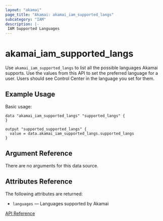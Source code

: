 ```yaml
---
layout: "akamai"
page_title: "Akamai: akamai_iam_supported_langs"
subcategory: "IAM"
description: |-
 IAM Supported Languages
---
```


# akamai_iam_supported_langs

Use `akamai_iam_supported_langs` to list all the possible languages Akamai supports. Use the values from this API to set the preferred language for a user. Users should see Control Center in the language you set for them.

## Example Usage

Basic usage:

```hcl
data "akamai_iam_supported_langs" "supported_langs" {
}

output "supported_supported_langs" {
  value = data.akamai_iam_supported_langs.supported_langs
}
```

## Argument Reference

There are no arguments for this data source.

## Attributes Reference

The following attributes are returned:

* `languages` — Languages supported by Akamai

[API Reference](https://developer.akamai.com/api/core_features/identity_management_user_admin/v2.html#getadminsupportedlanguages)